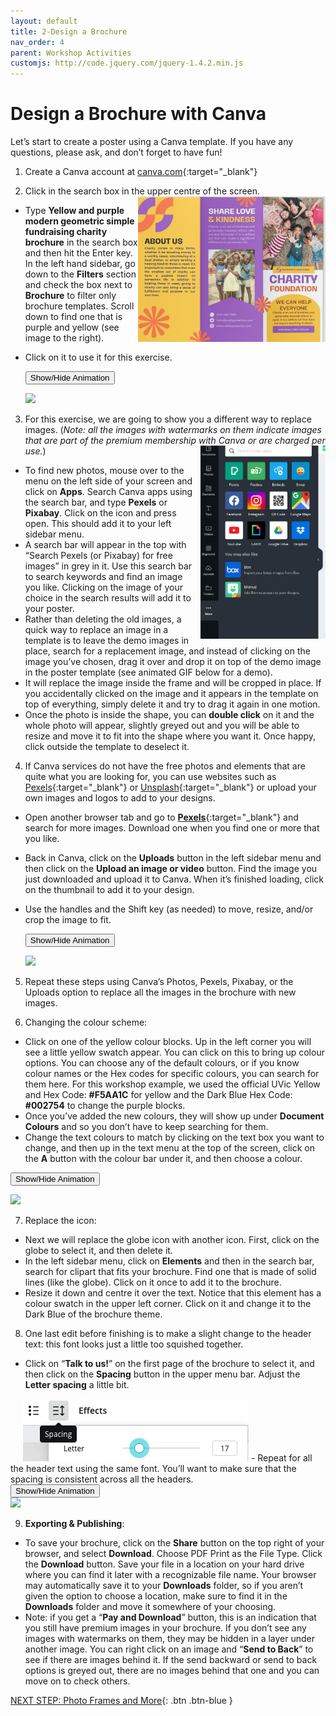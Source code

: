 ```yaml
---
layout: default
title: 2-Design a Brochure
nav_order: 4
parent: Workshop Activities
customjs: http://code.jquery.com/jquery-1.4.2.min.js
---
```

# Design a Brochure with Canva 

Let’s start to create a poster using a Canva template. If you have any questions, please ask, and don’t forget to have fun!

1. Create a Canva account at [canva.com](https://www.canva.com/){:target="_blank"}

2. Click in the search box in the upper centre of the screen. <img src="images/brochure-new.png" style="float:right;width:300px;" alt="purple and yellow tri-fold brochure preview."> 
  - Type **Yellow and purple modern geometric simple fundraising charity brochure** in the search box and then hit the Enter key. In the left hand sidebar, go down to the **Filters** section and check the box next to **Brochure** to filter only brochure templates. Scroll down to find one that is purple and yellow (see image to the right).
  - Click on it to use it for this exercise.

    <button onclick="toggle('gif1')">Show/Hide Animation</button>
    <div id="gif0">
    <img src="images/gifs/canva-brochure-0.gif">
    </div> 

3. For this exercise, we are going to show you a different way to replace images. (_Note: all the images with watermarks on them indicate images that are part of the premium membership with Canva or are charged per use._) <img src="images/canva-brochure-04.png" style="float:right;margin-left:10px; width:200px;" alt="pexels and pixabay icons.">
  - To find new photos, mouse over to the menu on the left side of your screen and click on **Apps**. Search Canva apps using the search bar, and type **Pexels** or **Pixabay**. Click on the icon and press open. This should add it to your left sidebar menu. 
  - A search bar will appear in the top with “Search Pexels (or Pixabay) for free images” in grey in it. Use this search bar to search keywords and find an image you like. Clicking on the image of your choice in the search results will add it to your poster. 
  - Rather than deleting the old images, a quick way to replace an image in a template is to leave the demo images in place, search for a replacement image, and instead of clicking on the image you’ve chosen, drag it over and drop it on top of the demo image in the poster template (see animated GIF below for a demo). 
  - It will replace the image inside the frame and will be cropped in place. If you accidentally clicked on the image and it appears in the template on top of everything, simply delete it and try to drag it again in one motion. 
  - Once the photo is inside the shape, you can **double click** on it and the whole photo will appear, slightly greyed out and you will be able to resize and move it to fit into the shape where you want it. Once happy, click outside the template to deselect it. 
 

4. If Canva services do not have the free photos and elements that are quite what you are looking for, you can use websites such as [Pexels](https://www.pexels.com){:target="_blank"} or [Unsplash](https://unsplash.com){:target="_blank"} or upload your own images and logos to add to your designs. 
  - Open another browser tab and go to [**Pexels**](https://www.pexels.com/){:target="_blank"} and search for more images. Download one when you find one or more that you like. 
  - Back in Canva, click on the **Uploads** button in the left sidebar menu and then click on the **Upload an image or video** button. Find the image you just downloaded and upload it to Canva. When it’s finished loading, click on the thumbnail to add it to your design. 
  - Use the handles and the Shift key (as needed) to move, resize, and/or crop the image to fit.

    <button onclick="toggle('gif1')">Show/Hide Animation</button>
    <div id="gif1">
    <img src="images/gifs/canva-brochure-01b.gif">
    </div> 

5. Repeat these steps using Canva’s Photos, Pexels, Pixabay, or the Uploads option to replace all the images in the brochure with new images.

6. Changing the colour scheme:
  - Click on one of the yellow colour blocks. Up in the left corner you will see a little yellow swatch appear. You can click on this to bring up colour options. You can choose any of the default colours, or if you know colour names or the Hex codes for specific colours, you can search for them here. For this workshop example, we used the official UVic Yellow and Hex Code: **#F5AA1C** for yellow and the Dark Blue Hex Code: **#002754** to change the purple blocks. 
  - Once you’ve added the new colours, they will show up under **Document Colours** and so you don’t have to keep searching for them.
  - Change the text colours to match by clicking on the text box you want to change, and then up in the text menu at the top of the screen, click on the **A** button with the colour bar under it, and then choose a colour.
   
   <button onclick="toggle('gif2')">Show/Hide Animation</button>
   <div id="gif2">
   <img src="images/gifs/canva-brochure-02b.gif">
   </div> 

7. Replace the icon:
  - Next we will replace the globe icon with  another icon. First, click on the globe to select it, and then delete it.
  - In the left sidebar menu, click on **Elements** and then in the search bar, search for clipart that fits your brochure. Find one that is made of solid lines (like the globe). Click on it once to add it to the brochure. 
  - Resize it down and centre it over the text. Notice that this element has a colour swatch in the upper left corner. Click on it and change it to the Dark Blue of the brochure theme.

8. One last edit before finishing is to make a slight change to the header text: this font looks just a little too squished together.  
- Click on “**Talk to us!**” on the first page of the brochure to select it, and then click on the **Spacing** button in the upper menu bar. Adjust the **Letter spacing** a little bit.   
<img src="images//canva-brochure-08.png" style="margin-left:20px;" alt="editing spacing toolbar.">
- Repeat for all the header text using the same font. You’ll want to make sure that the spacing is consistent across all the headers.<br>
    <button onclick="toggle('gif3')">Show/Hide Animation</button>
    <div id="gif3">
    <img src="images/gifs/canva-brochure-03b.gif">
    </div>

9. **Exporting & Publishing**:
  - To save your brochure, click on the **Share** button on the top right of your browser, and select **Download**. Choose PDF Print as the File Type. Click the **Download** button. Save your file in a location on your hard drive where you can find it later with a recognizable file name. Your browser may automatically save it to your **Downloads** folder, so if you aren’t given the option to choose a location, make sure to find it in the **Downloads** folder and move it somewhere of your choosing.
  - Note: if you get a “**Pay and Download**” button, this is an indication that you still have premium images in your brochure. If you don’t see any images with watermarks on them, they may be hidden in a layer under another image. You can right click on an image and “**Send to Back**” to see if there are images behind it. If the send backward or send to back options is greyed out, there are no images behind that one and you can move on to check others.
  
<script>  

    function toggle(input) {
        var x = document.getElementById(input);
        if (x.style.display === "none") {
            x.style.display = "block";
        } else {
            x.style.display = "none";
        }
    }
</script>

[NEXT STEP: Photo Frames and More](canva-photo-frames.html){: .btn .btn-blue }
